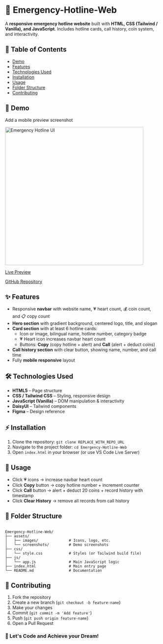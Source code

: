 <h1>🚨 Emergency-Hotline-Web</h1>
<p>A <strong>responsive emergency hotline website</strong> built with <strong>HTML, CSS (Tailwind / Vanilla), and JavaScript</strong>. Includes hotline cards, call history, coin system, and interactivity.</p>

<h2>📑 Table of Contents</h2>
<ul>
  <li><a href="#demo">Demo</a></li>
  <li><a href="#features">Features</a></li>
  <li><a href="#technologies-used">Technologies Used</a></li>
  <li><a href="#installation">Installation</a></li>
  <li><a href="#usage">Usage</a></li>
  <li><a href="#folder-structure">Folder Structure</a></li>
  <li><a href="#contributing">Contributing</a></li>
</ul>

<h2 id="demo">📱 Demo</h2>
<p>Add a mobile preview screenshot</p>
<img width="450" alt="Emergency Hotline UI" src="assets/screenshots/demo.png" />
<p><a href="REPLACE_WITH_LIVE_LINK" target="_blank">Live Preview</a></p>
<p><a href="REPLACE_WITH_REPO_LINK" target="_blank">GitHub Repository</a></p>

<h2 id="features">✨ Features</h2>
<ul>
  <li>Responsive <strong>navbar</strong> with website name, 💗 heart count, 💰 coin count, and 📋 copy count</li>
  <li><strong>Hero section</strong> with gradient background, centered logo, title, and slogan</li>
  <li><strong>Card section</strong> with at least 6 hotline cards:
    <ul>
      <li>Icon or image, bilingual name, hotline number, category badge</li>
      <li>💗 Heart icon increases navbar heart count</li>
      <li>Buttons: <strong>Copy</strong> (copy hotline + alert) and <strong>Call</strong> (alert + deduct coins)</li>
    </ul>
  </li>
  <li><strong>Call history section</strong> with clear button, showing name, number, and call time</li>
  <li>Fully <strong>mobile responsive</strong> layout</li>
</ul>

<h2 id="technologies-used">🛠️ Technologies Used</h2>
<ul>
  <li><strong>HTML5</strong> – Page structure</li>
  <li><strong>CSS / Tailwind CSS</strong> – Styling, responsive design</li>
  <li><strong>JavaScript (Vanilla)</strong> – DOM manipulation & interactivity</li>
  <li><strong>DaisyUI</strong> – Tailwind components</li>
  <li><strong>Figma</strong> – Design reference</li>
</ul>

<h2 id="installation">⚡ Installation</h2>
<ol>
  <li>Clone the repository: <code>git clone REPLACE_WITH_REPO_URL</code></li>
  <li>Navigate to the project folder: <code>cd Emergency-Hotline-Web</code></li>
  <li>Open <code>index.html</code> in your browser (or use VS Code Live Server)</li>
</ol>

<h2 id="usage">🚀 Usage</h2>
<ul>
  <li>Click 💗 icons → increase navbar heart count</li>
  <li>Click <strong>Copy</strong> button → copy hotline number + increment counter</li>
  <li>Click <strong>Call</strong> button → alert + deduct 20 coins + record history with timestamp</li>
  <li>Click <strong>Clear History</strong> → remove all records from call history</li>
</ul>

<h2 id="folder-structure">📂 Folder Structure</h2>
<pre><code>
Emergency-Hotline-Web/
├── assets/
│   ├── images/              # Icons, logo, etc.
│   └── screenshots/         # Demo screenshots
├── css/
│   └── style.css            # Styles (or Tailwind build file)
├── js/
│   └── app.js               # Main JavaScript logic
├── index.html               # Main entry page
└── README.md                # Documentation
</code></pre>

<h2 id="contributing">🤝 Contributing</h2>
<ol>
  <li>Fork the repository</li>
  <li>Create a new branch (<code>git checkout -b feature-name</code>)</li>
  <li>Make your changes</li>
  <li>Commit (<code>git commit -m 'Add feature'</code>)</li>
  <li>Push (<code>git push origin feature-name</code>)</li>
  <li>Open a Pull Request</li>
</ol>

<h3>🎯 Let's Code and Achieve your Dream!</h3>
